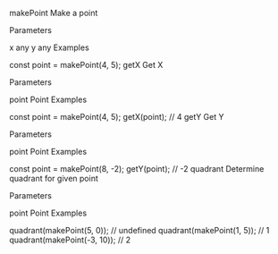 makePoint
Make a point

Parameters

x any
y any
Examples

const point = makePoint(4, 5);
getX
Get X

Parameters

point Point
Examples

const point = makePoint(4, 5);
getX(point); // 4
getY
Get Y

Parameters

point Point
Examples

const point = makePoint(8, -2);
getY(point); // -2
quadrant
Determine quadrant for given point

Parameters

point Point
Examples

quadrant(makePoint(5, 0)); // undefined
quadrant(makePoint(1, 5)); // 1
quadrant(makePoint(-3, 10)); // 2